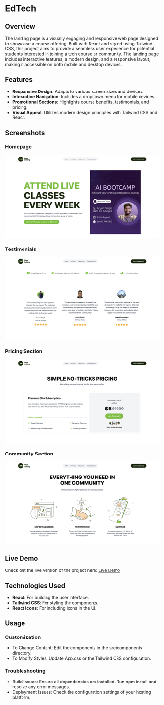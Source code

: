 # EdTech

## Overview

The landing page is a visually engaging and responsive web page designed to showcase a course offering. Built with React and styled using Tailwind CSS, this project aims to provide a seamless user experience for potential students interested in joining a tech course or community. The landing page includes interactive features, a modern design, and a responsive layout, making it accessible on both mobile and desktop devices.

## Features

- **Responsive Design**: Adapts to various screen sizes and devices.
- **Interactive Navigation**: Includes a dropdown menu for mobile devices.
- **Promotional Sections**: Highlights course benefits, testimonials, and pricing.
- **Visual Appeal**: Utilizes modern design principles with Tailwind CSS and React.

## Screenshots

### Homepage
![Homepage](./public/assets/screenshots/homepage.png)

### Testimonials
![Testimonials](./public/assets/screenshots/testimonials.png)

### Pricing Section
![Pricing](./public/assets/screenshots/pricing.png)

### Community Section
![community](./public/assets/screenshots/community.png)

## Live Demo

Check out the live version of the project here: [Live Demo](https://edtechfe.netlify.app)

## Technologies Used
- **React**: For building the user interface.
- **Tailwind CSS**: For styling the components.
- **React Icons**: For including icons in the UI.

## Usage

### Customization
- To Change Content: Edit the components in the src/components directory.
- To Modify Styles: Update App.css or the Tailwind CSS configuration.

### Troubleshooting
- Build Issues: Ensure all dependencies are installed. Run npm install and resolve any error messages.
- Deployment Issues: Check the configuration settings of your hosting platform.
